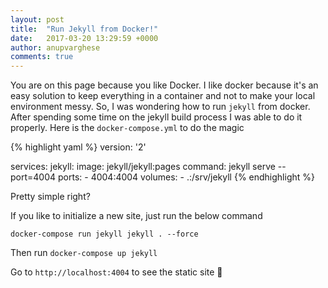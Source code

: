 ```yaml
---
layout: post
title:  "Run Jekyll from Docker!"
date:   2017-03-20 13:29:59 +0000
author: anupvarghese
comments: true
---
```

You are on this page because you like Docker. I like docker because it's an easy solution to keep everything in a container and not to make your local environment messy. So, I was wondering how to run `jekyll` from docker. After spending some time on the jekyll build process I was able to do it properly. Here is the `docker-compose.yml` to do the magic

{% highlight yaml %}
version: '2'

services:
  jekyll:
    image: jekyll/jekyll:pages
    command: jekyll serve --port=4004
    ports:
      - 4004:4004
    volumes:
      - .:/srv/jekyll
{% endhighlight %}

Pretty simple right?

If you like to initialize a new site, just run the below command

`docker-compose run jekyll jekyll . --force`

Then run `docker-compose up jekyll`



Go to `http://localhost:4004` to see the static site :rocket:


